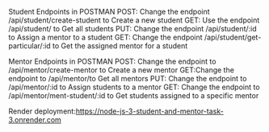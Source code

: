 Student Endpoints in POSTMAN
POST: Change the endpoint /api/student/create-student to Create a new student
GET: Use the endpoint /api/student/ to Get all students
PUT: Change the endpoint /api/student/:id to Assign a mentor to a student
GET: Change the endpoint /api/student/get-particular/:id to Get the assigned mentor for a student

Mentor Endpoints in POSTMAN
POST: Change the endpoint to /api/mentor/create-mentor to Create a new mentor
GET:Change the endpoint to /api/mentor/to Get all mentors
PUT: Change the endpoint to /api/mentor/:id to Assign students to a mentor
GET: Change the endpoint to /api/mentor/ment-student/:id to Get students assigned to a specific mentor

Render deployment:https://node-js-3-student-and-mentor-task-3.onrender.com
